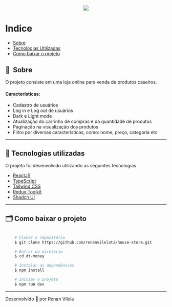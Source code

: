 
<h1 align="center">
    <img src="https://ik.imagekit.io/dzojbyqyz/capa.png?updatedAt=1713561635747">
   
</h1>

# Indice

- [Sobre](#-sobre)
- [Tecnologias Utilizadas](#-tecnologias-utilizadas)
- [Como baixar o projeto](#-como-baixar-o-projeto)

## 🔖&nbsp; Sobre

O projeto consiste em uma loja online para venda de produtos caseiros.

#### Características:
- Cadastro de usuários
- Log in e Log out de usuários
- Dark e Light mode
- Atualização do carrinho de compras e da quantidade de produtos
- Paginação na visualização dos produtos
- Filtro por diversas características, como: nome, preço, categoria etc

---

## 🚀 Tecnologias utilizadas

O projeto foi desenvolvido utilizando as seguintes tecnologias

- [ReactJS](https://reactjs.org)
- [TypeScript](https://www.typescriptlang.org/)
- [Tailwind CSS](https://tailwindcss.com/)
- [Redux Toolkit](https://redux-toolkit.js.org/)
- [Shadcn UI](https://ui.shadcn.com/)

---

## 🗂 Como baixar o projeto

```bash

    # Clonar o repositório
    $ git clone https://github.com/renanvilelati/house-store.git

    # Entrar no diretório
    $ cd dt-money

    # Instalar as dependências
    $ npm install

    # Iniciar o projeto
    $ npm run dev
```

---

Desenvolvido 🐻 por Renan Vilela